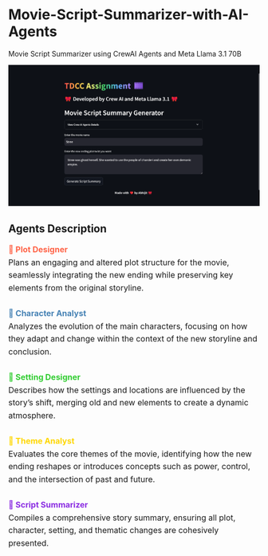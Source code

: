 # Movie-Script-Summarizer-with-AI-Agents
Movie Script Summarizer using CrewAI Agents and Meta Llama 3.1 70B

![alt text](github/PookieProject.png)

## Agents Description

<div style="font-size: 16px; line-height: 1.6;">
        <span style="color:#FF6347;"><strong>🤖 Plot Designer</strong></span><br>
        Plans an engaging and altered plot structure for the movie, seamlessly integrating the new ending while preserving key elements from the original storyline.
        <br><br>
        <span style="color:#4682B4;"><strong>🤖 Character Analyst</strong></span><br>
        Analyzes the evolution of the main characters, focusing on how they adapt and change within the context of the new storyline and conclusion.
        <br><br>
        <span style="color:#32CD32;"><strong>🤖 Setting Designer</strong></span><br>
        Describes how the settings and locations are influenced by the story’s shift, merging old and new elements to create a dynamic atmosphere.
        <br><br>
        <span style="color:#FFD700;"><strong>🤖 Theme Analyst</strong></span><br>
        Evaluates the core themes of the movie, identifying how the new ending reshapes or introduces concepts such as power, control, and the intersection of past and future.
        <br><br>
        <span style="color:#8A2BE2;"><strong>🤖 Script Summarizer</strong></span><br>
        Compiles a comprehensive story summary, ensuring all plot, character, setting, and thematic changes are cohesively presented.
    </div>
